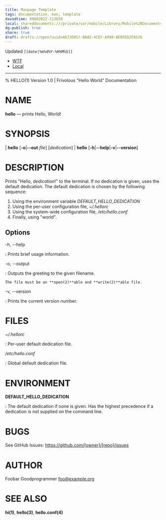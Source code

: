 ```yaml
---
title: Manpage Template
tags: documentation, man, template
davodtime: 09082022-113650
local: shareddocuments:///private/var/mobile/Library/Mobile%20Documents/iCloud~md~obsidian/Documents/OBSHIDDIAN/drafts/A673D057-BBA5-4CD7-A990-8E0FED2FA526.md
dg-publish: true
share: true
draft: drafts://open?uuid=A673D057-BBA5-4CD7-A990-8E0FED2FA526
---
```

Updated `[[date|%m%d%Y-%H%M%S]]`

- [WTF](https://davidblue.wtf/drafts/A673D057-BBA5-4CD7-A990-8E0FED2FA526.html)
- [Local](shareddocuments:///private/var/mobile/Library/Mobile%20Documents/com~apple~CloudDocs/Written/A673D057-BBA5-4CD7-A990-8E0FED2FA526.md)

---

% HELLO(1) Version 1.0 | Frivolous "Hello World" Documentation

NAME
====

**hello** — prints Hello, World!

SYNOPSIS
========

| **hello** \[**-o**|**--out** _file_] \[_dedication_]
| **hello** \[**-h**|**--help**|**-v**|**--version**]

DESCRIPTION
===========

Prints "Hello, _dedication_!" to the terminal. If no dedication is
given, uses the default dedication. The default dedication is chosen by
the following sequence:

 1. Using the environment variable *DEFAULT_HELLO_DEDICATION*
 2. Using the per-user configuration file, *~/.hellorc*
 3. Using the system-wide configuration file, */etc/hello.conf*
 4. Finally, using "world".

Options
-------

-h, --help

:   Prints brief usage information.

-o, --output

:   Outputs the greeting to the given filename.

    The file must be an **open(2)**able and **write(2)**able file.

-v, --version

:   Prints the current version number.

FILES
=====

*~/.hellorc*

:   Per-user default dedication file.

*/etc/hello.conf*

:   Global default dedication file.

ENVIRONMENT
===========

**DEFAULT_HELLO_DEDICATION**

:   The default dedication if none is given. Has the highest precedence
    if a dedication is not supplied on the command line.

BUGS
====

See GitHub Issues: <https://github.com/[owner]/[repo]/issues>

AUTHOR
======

Foobar Goodprogrammer <foo@example.org>

SEE ALSO
========

**hi(1)**, **hello(3)**, **hello.conf(4)**